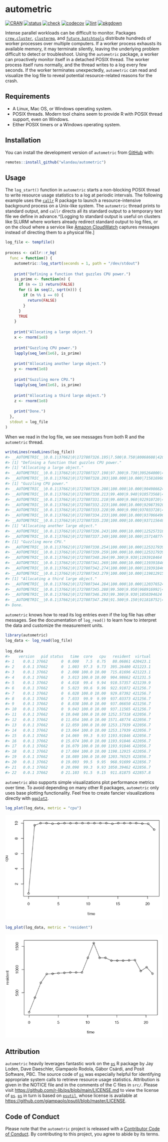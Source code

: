 # autometric

[![CRAN](https://www.r-pkg.org/badges/version/autometric)](https://CRAN.R-project.org/package=autometric)
[![status](https://www.repostatus.org/badges/latest/active.svg)](https://www.repostatus.org/#active)
[![check](https://github.com/wlandau/autometric/actions/workflows/check.yaml/badge.svg)](https://github.com/wlandau/autometric/actions?query=workflow%3Acheck)
[![codecov](https://codecov.io/gh/wlandau/autometric/branch/main/graph/badge.svg?token=3T5DlLwUVl)](https://app.codecov.io/gh/wlandau/autometric)
[![lint](https://github.com/wlandau/autometric/actions/workflows/lint.yaml/badge.svg)](https://github.com/wlandau/autometric/actions?query=workflow%3Alint)
[![pkgdown](https://github.com/wlandau/autometric/actions/workflows/pkgdown.yaml/badge.svg)](https://github.com/wlandau/autometric/actions?query=workflow%3Apkgdown)

Intense parallel workloads can be difficult to monitor. Packages [`crew.cluster`](https://wlandau.github.io/crew.cluster/), [`clustermq`](https://mschubert.github.io/clustermq/), and [`future.batchtools`](https://future.batchtools.futureverse.org/) distribute hundreds of worker processes over multiple computers. If a worker process exhausts its available memory, it may terminate silently, leaving the underlying problem difficult to detect or troubleshoot. Using the `autometric` package, a worker can proactively monitor itself in a detached POSIX thread. The worker process itself runs normally, and the thread writes to a log every few seconds. If the worker terminates unexpectedly, `autometric` can read and visualize the log file to reveal potential resource-related reasons for the crash.

## Requirements

* A Linux, Mac OS, or Windows operating system.
* POSIX threads. Modern tool chains seem to provide R with POSIX thread support, even on Windows.
* Either POSIX timers or a Windows operating system.

## Installation

You can install the development version of `autometric` from [GitHub](https://github.com/) with:

```r
remotes::install_github("wlandau/autometric")
```

## Usage

The `log_start()` function in `autometric` starts a non-blocking POSIX thread to write resource usage statistics to a log at periodic intervals. The following example uses the [`callr`](https://callr.r-lib.org/) R package to launch a resource-intensive background process on a Unix-like system. The `autometric` thread prints to standard output, and `callr` directs all its standard output to a temporary text file we define in advance.^[Logging to standard output is useful on clusters like SLURM where workers already redirect standard output to log files, or on the cloud where a service like [Amazon CloudWatch](https://aws.amazon.com/cloudwatch/) captures messages instead of directing them to a physical file.]

```r
log_file <- tempfile()

process <- callr::r_bg(
  func = function() {
    autometric::log_start(seconds = 1, path = "/dev/stdout")
  
    print("Defining a function that guzzles CPU power.")
    is_prime <- function(n) {
      if (n <= 1) return(FALSE)
      for (i in seq(2, sqrt(n))) {
        if (n %% i == 0) {
          return(FALSE)
        }
      }
      TRUE
    }
    
    print("Allocating a large object.")
    x <- rnorm(1e8)
    
    print("Guzzling CPU power.")
    lapply(seq_len(1e6), is_prime)
    
    print("Allocating another large object.")
    y <- rnorm(1e8)
    
    print("Guzzling more CPU.")
    lapply(seq_len(1e6), is_prime)
    
    print("Allocating a third large object.")
    z <- rnorm(1e8)
    
    print("Done.")
  },
  stdout = log_file
)
```

When we read in the log file, we see messages from both R and the `autometric` thread.

```r
writeLines(readLines(log_file))
#> __AUTOMETRIC__|0.0.1|37662|0|1727807326.195|7.500|0.750|80068608|420423090176|__AUTOMETRIC__
#> [1] "Defining a function that guzzles CPU power."
#> [1] "Allocating a large object."
#> __AUTOMETRIC__|0.0.1|37662|0|1727807327.198|97.300|9.730|395264000|421223120896|__AUTOMETRIC__
#> __AUTOMETRIC__|0.0.1|37662|0|1727807328.203|100.000|10.000|715816960|421223120896|__AUTOMETRIC__
#> [1] "Guzzling CPU power."
#> __AUTOMETRIC__|0.0.1|37662|0|1727807329.208|100.000|10.000|904986624|421231509504|__AUTOMETRIC__
#> __AUTOMETRIC__|0.0.1|37662|0|1727807330.213|99.400|9.940|910573568|421239898112|__AUTOMETRIC__
#> __AUTOMETRIC__|0.0.1|37662|0|1727807331.218|99.600|9.960|922910720|421256675328|__AUTOMETRIC__
#> __AUTOMETRIC__|0.0.1|37662|0|1727807332.223|100.000|10.000|929873920|421256675328|__AUTOMETRIC__
#> __AUTOMETRIC__|0.0.1|37662|0|1727807333.228|99.900|9.990|937033728|421256675328|__AUTOMETRIC__
#> __AUTOMETRIC__|0.0.1|37662|0|1727807334.233|100.000|10.000|937066496|421256675328|__AUTOMETRIC__
#> __AUTOMETRIC__|0.0.1|37662|0|1727807335.238|100.000|10.000|937115648|421256675328|__AUTOMETRIC__
#> [1] "Allocating another large object."
#> __AUTOMETRIC__|0.0.1|37662|0|1727807336.243|100.000|10.000|1252573184|422056689664|__AUTOMETRIC__
#> __AUTOMETRIC__|0.0.1|37662|0|1727807337.249|100.000|10.000|1571487744|422056689664|__AUTOMETRIC__
#> [1] "Guzzling more CPU."
#> __AUTOMETRIC__|0.0.1|37662|0|1727807338.254|100.000|10.000|1253179392|422056689664|__AUTOMETRIC__
#> __AUTOMETRIC__|0.0.1|37662|0|1727807339.259|100.000|10.000|1253179392|422056689664|__AUTOMETRIC__
#> __AUTOMETRIC__|0.0.1|37662|0|1727807340.264|99.300|9.930|1193918464|422056689664|__AUTOMETRIC__
#> __AUTOMETRIC__|0.0.1|37662|0|1727807341.269|100.000|10.000|1193918464|422056689664|__AUTOMETRIC__
#> __AUTOMETRIC__|0.0.1|37662|0|1727807342.274|100.000|10.000|1193918464|422056689664|__AUTOMETRIC__
#> __AUTOMETRIC__|0.0.1|37662|0|1727807343.279|100.000|10.000|1198129152|422056689664|__AUTOMETRIC__
#> [1] "Allocating a third large object."
#> __AUTOMETRIC__|0.0.1|37662|0|1727807344.284|100.000|10.000|1203765248|422856704000|__AUTOMETRIC__
#> __AUTOMETRIC__|0.0.1|37662|0|1727807345.288|99.500|9.950|968916992|422856704000|__AUTOMETRIC__
#> __AUTOMETRIC__|0.0.1|37662|0|1727807346.293|99.300|9.930|1050394624|422856704000|__AUTOMETRIC__
#> __AUTOMETRIC__|0.0.1|37662|0|1727807347.298|91.500|9.150|911818752|422857752576|__AUTOMETRIC__
#> Done.
```

`autometric` knows how to read its log entries even if the log file has other messages. See the documentation of `log_read()` to learn how to interpret the data and customize the measurement units.

```r
library(autometric)
log_data <- log_read(log_file)

log_data
#>    version   pid status   time  core   cpu   resident  virtual
#> 1    0.0.1 37662      0  0.000   7.5  0.75   80.06861 420423.1
#> 2    0.0.1 37662      0  1.003  97.3  9.73  395.26400 421223.1
#> 3    0.0.1 37662      0  2.008 100.0 10.00  715.81696 421223.1
#> 4    0.0.1 37662      0  3.013 100.0 10.00  904.98662 421231.5
#> 5    0.0.1 37662      0  4.018  99.4  9.94  910.57357 421239.9
#> 6    0.0.1 37662      0  5.023  99.6  9.96  922.91072 421256.7
#> 7    0.0.1 37662      0  6.028 100.0 10.00  929.87392 421256.7
#> 8    0.0.1 37662      0  7.033  99.9  9.99  937.03373 421256.7
#> 9    0.0.1 37662      0  8.038 100.0 10.00  937.06650 421256.7
#> 10   0.0.1 37662      0  9.043 100.0 10.00  937.11565 421256.7
#> 11   0.0.1 37662      0 10.048 100.0 10.00 1252.57318 422056.7
#> 12   0.0.1 37662      0 11.054 100.0 10.00 1571.48774 422056.7
#> 13   0.0.1 37662      0 12.059 100.0 10.00 1253.17939 422056.7
#> 14   0.0.1 37662      0 13.064 100.0 10.00 1253.17939 422056.7
#> 15   0.0.1 37662      0 14.069  99.3  9.93 1193.91846 422056.7
#> 16   0.0.1 37662      0 15.074 100.0 10.00 1193.91846 422056.7
#> 17   0.0.1 37662      0 16.079 100.0 10.00 1193.91846 422056.7
#> 18   0.0.1 37662      0 17.084 100.0 10.00 1198.12915 422056.7
#> 19   0.0.1 37662      0 18.089 100.0 10.00 1203.76525 422856.7
#> 20   0.0.1 37662      0 19.093  99.5  9.95  968.91699 422856.7
#> 21   0.0.1 37662      0 20.098  99.3  9.93 1050.39462 422856.7
#> 22   0.0.1 37662      0 21.103  91.5  9.15  911.81875 422857.8
```

`autometric` also supports simple visualizations plot performance metrics over time. To avoid depending on many other R packages, `autometric` only uses base plotting functionality. Feel free to create fancier visualizations directly with [`ggplot2`](https://ggplot2.tidyverse.org/).

```r
log_plot(log_data, metric = "cpu")
```

![](./man/figures/cpu.png)

```r
log_plot(log_data, metric = "resident")
```

![](./man/figures/resident.png)

## Attribution

`autometric` heavily leverages fantastic work on the [`ps`](https://ps.r-lib.org/) R package by Jay Loden, Dave Daeschler, Giampaolo Rodola, Gábor Csárdi, and Posit Software, PBC. The source code of [`ps`](https://ps.r-lib.org/) was especially helpful for identifying appropriate system calls to retrieve resource usage statistics. Attribution is given in the NOTICE file and in the comments of the C files in `src/`. Please visit <https://github.com/r-lib/ps/blob/main/LICENSE.md> to view the license of [`ps`](https://ps.r-lib.org/). [`ps`](https://ps.r-lib.org/) in turn is based on [`psutil`](https://github.com/giampaolo/psutil), whose license is available at <https://github.com/giampaolo/psutil/blob/master/LICENSE>.

## Code of Conduct

Please note that the `autometric` project is released with a [Contributor Code of Conduct](https://contributor-covenant.org/version/2/1/CODE_OF_CONDUCT.html). By contributing to this project, you agree to abide by its terms.
